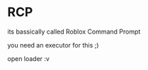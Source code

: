 # RCP
its bassically called Roblox Command Prompt



you need an executor for this ;)


open loader :v
